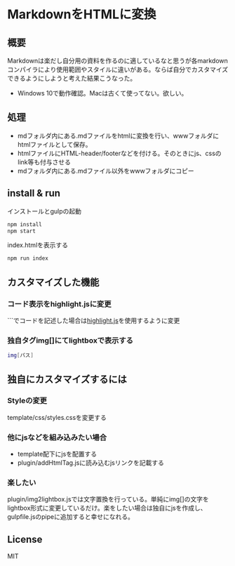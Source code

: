 # MarkdownをHTMLに変換

## 概要

Markdownは楽だし自分用の資料を作るのに適しているなと思うが各markdownコンパイラにより使用範囲やスタイルに違いがある。ならば自分でカスタマイズできるようにしようと考えた結果こうなった。

- Windows 10で動作確認。Macは古くて使ってない。欲しい。

## 処理

- mdフォルダ内にある.mdファイルをhtmlに変換を行い、wwwフォルダにhtmlファイルとして保存。
- htmlファイルにHTML-header/footerなどを付ける。そのときにjs、cssのlink等も付与させる
- mdフォルダ内にある.mdファイル以外をwwwフォルダにコピー

## install & run

インストールとgulpの起動

```bash
npm install
npm start
```

index.htmlを表示する

```bash
npm run index
```

## カスタマイズした機能

### コード表示をhighlight.jsに変更

\```でコードを記述した場合は[highlight.js](https://highlightjs.org/)を使用するように変更

### 独自タグimg[]にてlightboxで表示する

```bash
img[パス]
```

## 独自にカスタマイズするには

### Styleの変更

template/css/styles.cssを変更する

### 他にjsなどを組み込みたい場合

- template配下にjsを配置する
- plugin/addHtmlTag.jsに読み込むjsリンクを記載する

### 楽したい

plugin/img2lightbox.jsでは文字置換を行っている。単純にimg[]の文字をlightbox形式に変更しているだけ。楽をしたい場合は独自にjsを作成し、gulpfile.jsのpipeに追加すると幸せになれる。

## License

MIT
